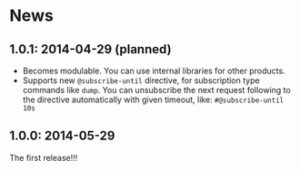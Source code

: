 # News

## 1.0.1: 2014-04-29 (planned)

 * Becomes modulable. You can use internal libraries for other products.
 * Supports new `@subscribe-until` directive, for subscription type commands like `dump`.
   You can unsubscribe the next request following to the directive automatically with given timeout, like:
   `#@subscribe-until 10s`

## 1.0.0: 2014-05-29

The first release!!!
